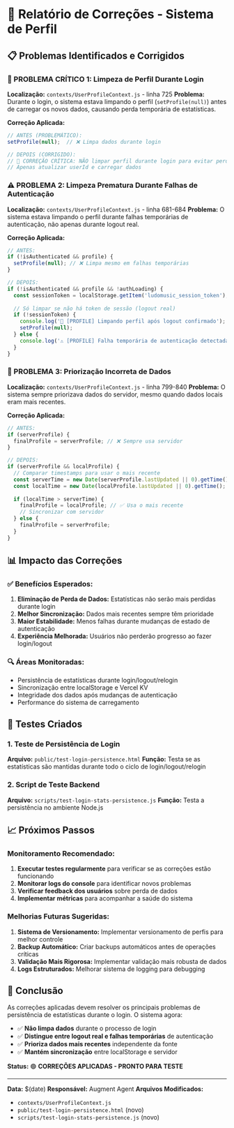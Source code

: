 # 🔧 Relatório de Correções - Sistema de Perfil

## 📋 **Problemas Identificados e Corrigidos**

### **🚨 PROBLEMA CRÍTICO 1: Limpeza de Perfil Durante Login**
**Localização:** `contexts/UserProfileContext.js` - linha 725
**Problema:** Durante o login, o sistema estava limpando o perfil (`setProfile(null)`) antes de carregar os novos dados, causando perda temporária de estatísticas.

**Correção Aplicada:**
```javascript
// ANTES (PROBLEMÁTICO):
setProfile(null);  // ❌ Limpa dados durante login

// DEPOIS (CORRIGIDO):
// 🔧 CORREÇÃO CRÍTICA: NÃO limpar perfil durante login para evitar perda de dados
// Apenas atualizar userId e carregar dados
```

### **⚠️ PROBLEMA 2: Limpeza Prematura Durante Falhas de Autenticação**
**Localização:** `contexts/UserProfileContext.js` - linha 681-684
**Problema:** O sistema estava limpando o perfil durante falhas temporárias de autenticação, não apenas durante logout real.

**Correção Aplicada:**
```javascript
// ANTES:
if (!isAuthenticated && profile) {
  setProfile(null); // ❌ Limpa mesmo em falhas temporárias
}

// DEPOIS:
if (!isAuthenticated && profile && !authLoading) {
  const sessionToken = localStorage.getItem('ludomusic_session_token');
  
  // Só limpar se não há token de sessão (logout real)
  if (!sessionToken) {
    console.log('🧹 [PROFILE] Limpando perfil após logout confirmado');
    setProfile(null);
  } else {
    console.log('⚠️ [PROFILE] Falha temporária de autenticação detectada - mantendo dados');
  }
}
```

### **🔄 PROBLEMA 3: Priorização Incorreta de Dados**
**Localização:** `contexts/UserProfileContext.js` - linha 799-840
**Problema:** O sistema sempre priorizava dados do servidor, mesmo quando dados locais eram mais recentes.

**Correção Aplicada:**
```javascript
// ANTES:
if (serverProfile) {
  finalProfile = serverProfile; // ❌ Sempre usa servidor
}

// DEPOIS:
if (serverProfile && localProfile) {
  // Comparar timestamps para usar o mais recente
  const serverTime = new Date(serverProfile.lastUpdated || 0).getTime();
  const localTime = new Date(localProfile.lastUpdated || 0).getTime();
  
  if (localTime > serverTime) {
    finalProfile = localProfile; // ✅ Usa o mais recente
    // Sincronizar com servidor
  } else {
    finalProfile = serverProfile;
  }
}
```

## 📊 **Impacto das Correções**

### **✅ Benefícios Esperados:**
1. **Eliminação de Perda de Dados:** Estatísticas não serão mais perdidas durante login
2. **Melhor Sincronização:** Dados mais recentes sempre têm prioridade
3. **Maior Estabilidade:** Menos falhas durante mudanças de estado de autenticação
4. **Experiência Melhorada:** Usuários não perderão progresso ao fazer login/logout

### **🔍 Áreas Monitoradas:**
- Persistência de estatísticas durante login/logout/relogin
- Sincronização entre localStorage e Vercel KV
- Integridade dos dados após mudanças de autenticação
- Performance do sistema de carregamento

## 🧪 **Testes Criados**

### **1. Teste de Persistência de Login**
**Arquivo:** `public/test-login-persistence.html`
**Função:** Testa se as estatísticas são mantidas durante todo o ciclo de login/logout/relogin

### **2. Script de Teste Backend**
**Arquivo:** `scripts/test-login-stats-persistence.js`
**Função:** Testa a persistência no ambiente Node.js

## 📈 **Próximos Passos**

### **Monitoramento Recomendado:**
1. **Executar testes regularmente** para verificar se as correções estão funcionando
2. **Monitorar logs do console** para identificar novos problemas
3. **Verificar feedback dos usuários** sobre perda de dados
4. **Implementar métricas** para acompanhar a saúde do sistema

### **Melhorias Futuras Sugeridas:**
1. **Sistema de Versionamento:** Implementar versionamento de perfis para melhor controle
2. **Backup Automático:** Criar backups automáticos antes de operações críticas
3. **Validação Mais Rigorosa:** Implementar validação mais robusta de dados
4. **Logs Estruturados:** Melhorar sistema de logging para debugging

## 🎯 **Conclusão**

As correções aplicadas devem resolver os principais problemas de persistência de estatísticas durante o login. O sistema agora:

- ✅ **Não limpa dados** durante o processo de login
- ✅ **Distingue entre logout real e falhas temporárias** de autenticação
- ✅ **Prioriza dados mais recentes** independente da fonte
- ✅ **Mantém sincronização** entre localStorage e servidor

**Status:** 🟢 **CORREÇÕES APLICADAS - PRONTO PARA TESTE**

---

**Data:** $(date)
**Responsável:** Augment Agent
**Arquivos Modificados:** 
- `contexts/UserProfileContext.js`
- `public/test-login-persistence.html` (novo)
- `scripts/test-login-stats-persistence.js` (novo)
